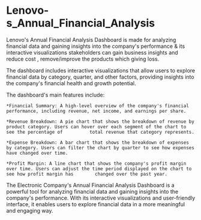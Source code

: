 # Lenovo-s_Annual_Financial_Analysis
Lenovo's Annual Financial Analysis Dashboard is made for analyzing financial data and gaining insights into the company's performance & its interactive visualizations stakeholders can gain business insights and reduce cost , remove/improve the products which giving loss.

The dashboard includes interactive visualizations that allow users to explore financial data by category, quarter, and other factors, providing insights into the company's financial health and growth potential.

The dashboard's main features include:
   
    *Financial Summary: A high-level overview of the company's financial performance, including revenue, net income, and earnings per share.
    
    *Revenue Breakdown: A pie chart that shows the breakdown of revenue by product category. Users can hover over each segment of the chart to see the percentage of          total revenue that category represents.
   
    *Expense Breakdown: A bar chart that shows the breakdown of expenses by category. Users can filter the chart by quarter to see how expenses have changed over time.
   
    *Profit Margin: A line chart that shows the company's profit margin over time. Users can adjust the time period displayed on the chart to see how profit margin has        changed over the past year.

The Electronic Company's Annual Financial Analysis Dashboard is a powerful tool for analyzing financial data and gaining insights into the company's performance. With its interactive visualizations and user-friendly interface, it enables users to explore financial data in a more meaningful and engaging way.
